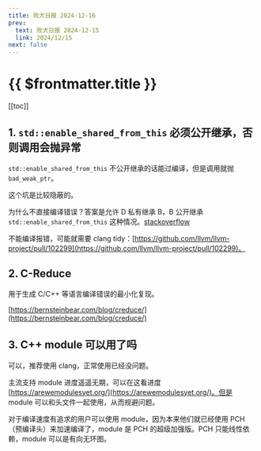 ```yaml
---
title: 败犬日报 2024-12-16
prev:
  text: 败犬日报 2024-12-15
  link: 2024/12/15
next: false
---
```


# {{ $frontmatter.title }}

[[toc]]

## 1. `std::enable_shared_from_this` 必须公开继承，否则调用会抛异常

`std::enable_shared_from_this` 不公开继承的话能过编译，但是调用就抛 `bad_weak_ptr`。

这个坑是比较隐蔽的。

为什么不直接编译错误？答案是允许 D 私有继承 B，B 公开继承 `std::enable_shared_from_this` 这种情况。[stackoverflow](https://stackoverflow.com/questions/56529757/why-does-enable-shared-from-this-crash-if-inheritance-is-not-public-instead-of-e)

不能编译报错，可能就需要 clang tidy：[https://github.com/llvm/llvm-project/pull/102299](https://github.com/llvm/llvm-project/pull/102299)。

## 2. C-Reduce

用于生成 C/C++ 等语言编译错误的最小化复现。

[https://bernsteinbear.com/blog/creduce/](https://bernsteinbear.com/blog/creduce/)

## 3. C++ module 可以用了吗

可以，推荐使用 clang，正常使用已经没问题。

主流支持 module 进度遥遥无期，可以在这看进度 [https://arewemodulesyet.org/](https://arewemodulesyet.org/)。但是 module 可以和头文件一起使用，从而规避问题。

对于编译速度有追求的用户可以使用 module，因为本来他们就已经使用 PCH（预编译头）来加速编译了，module 是 PCH 的超级加强版。PCH 只能线性依赖，module 可以是有向无环图。
